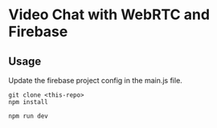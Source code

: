# Video Chat with WebRTC and Firebase

## Usage

Update the firebase project config in the main.js file. 

```
git clone <this-repo>
npm install

npm run dev
```
